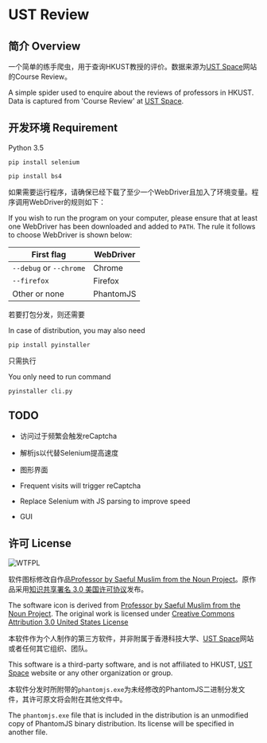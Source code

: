# UST Review

## 简介 Overview

一个简单的练手爬虫，用于查询HKUST教授的评价。数据来源为[UST Space](https://ust.space)网站的Course Review。

A simple spider used to enquire about the reviews of professors in HKUST. Data is captured from 'Course Review' at [UST Space](https://ust.space).

## 开发环境 Requirement

Python 3.5

`pip install selenium`

`pip install bs4`

如果需要运行程序，请确保已经下载了至少一个WebDriver且加入了环境变量。程序调用WebDriver的规则如下：

If you wish to run the program on your computer, please ensure that at least one WebDriver has been downloaded and added to `PATH`. The rule it follows to choose WebDriver is shown below:

| First flag              | WebDriver |
| ----------------------- | --------- |
| `--debug` or `--chrome` | Chrome    |
| `--firefox`             | Firefox   |
| Other or none           | PhantomJS |





若要打包分发，则还需要

In case of distribution, you may also need

`pip install pyinstaller`

只需执行

You only need to run command

`pyinstaller cli.py`

## TODO

* 访问过于频繁会触发reCaptcha
* 解析js以代替Selenium提高速度
* 图形界面



* Frequent visits will trigger reCaptcha
* Replace Selenium with JS parsing to improve speed
* GUI

## 许可 License

![WTFPL](http://www.wtfpl.net/wp-content/uploads/2012/12/wtfpl-badge-4.png)

软件图标修改自作品[Professor by Saeful Muslim from the Noun Project](https://thenounproject.com/term/professor/1171625)。原作品采用[知识共享署名 3.0 美国许可协议](https://creativecommons.org/licenses/by/3.0/us/deed.zh)发布。

The software icon is derived from [Professor by Saeful Muslim from the Noun Project](https://thenounproject.com/term/professor/1171625). The original work is licensed under [Creative Commons Attribution 3.0 United States License](http://creativecommons.org/licenses/by/3.0/us/)

本软件作为个人制作的第三方软件，并非附属于香港科技大学、[UST Space](https://ust.space)网站或者任何其它组织、团队。

This software is a third-party software, and is not affiliated to HKUST, [UST Space](https://ust.space) website or any other organization or group.

本软件分发时所附带的`phantomjs.exe`为未经修改的PhantomJS二进制分发文件，其许可原文将会附在其他文件中。

The `phantomjs.exe` file that is included in the distribution is an unmodified copy of PhantomJS binary distribution. Its license will be specified in another file.